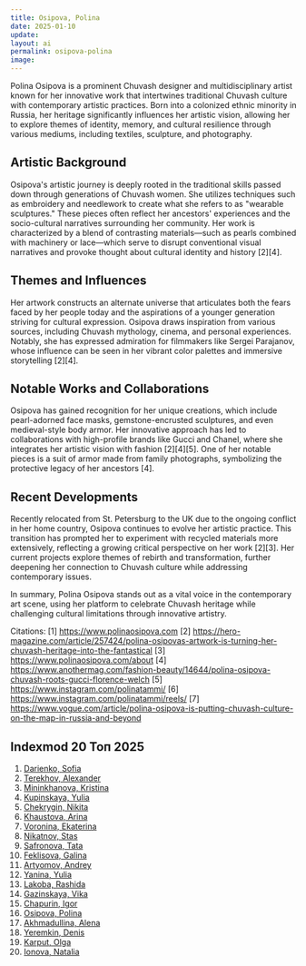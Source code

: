 ```yaml
---
title: Osipova, Polina
date: 2025-01-10
update:
layout: ai
permalink: osipova-polina
image:
---
```


Polina Osipova is a prominent Chuvash designer and multidisciplinary artist known for her innovative work that intertwines traditional Chuvash culture with contemporary artistic practices. Born into a colonized ethnic minority in Russia, her heritage significantly influences her artistic vision, allowing her to explore themes of identity, memory, and cultural resilience through various mediums, including textiles, sculpture, and photography.

## Artistic Background

Osipova's artistic journey is deeply rooted in the traditional skills passed down through generations of Chuvash women. She utilizes techniques such as embroidery and needlework to create what she refers to as "wearable sculptures." These pieces often reflect her ancestors' experiences and the socio-cultural narratives surrounding her community. Her work is characterized by a blend of contrasting materials—such as pearls combined with machinery or lace—which serve to disrupt conventional visual narratives and provoke thought about cultural identity and history [2][4].

## Themes and Influences

Her artwork constructs an alternate universe that articulates both the fears faced by her people today and the aspirations of a younger generation striving for cultural expression. Osipova draws inspiration from various sources, including Chuvash mythology, cinema, and personal experiences. Notably, she has expressed admiration for filmmakers like Sergei Parajanov, whose influence can be seen in her vibrant color palettes and immersive storytelling [2][4].

## Notable Works and Collaborations

Osipova has gained recognition for her unique creations, which include pearl-adorned face masks, gemstone-encrusted sculptures, and even medieval-style body armor. Her innovative approach has led to collaborations with high-profile brands like Gucci and Chanel, where she integrates her artistic vision with fashion [2][4][5]. One of her notable pieces is a suit of armor made from family photographs, symbolizing the protective legacy of her ancestors [4].

## Recent Developments

Recently relocated from St. Petersburg to the UK due to the ongoing conflict in her home country, Osipova continues to evolve her artistic practice. This transition has prompted her to experiment with recycled materials more extensively, reflecting a growing critical perspective on her work [2][3]. Her current projects explore themes of rebirth and transformation, further deepening her connection to Chuvash culture while addressing contemporary issues.

In summary, Polina Osipova stands out as a vital voice in the contemporary art scene, using her platform to celebrate Chuvash heritage while challenging cultural limitations through innovative artistry.

Citations:
[1] https://www.polinaosipova.com
[2] https://hero-magazine.com/article/257424/polina-osipovas-artwork-is-turning-her-chuvash-heritage-into-the-fantastical
[3] https://www.polinaosipova.com/about
[4] https://www.anothermag.com/fashion-beauty/14644/polina-osipova-chuvash-roots-gucci-florence-welch
[5] https://www.instagram.com/polinatammi/
[6] https://www.instagram.com/polinatammi/reels/
[7] https://www.vogue.com/article/polina-osipova-is-putting-chuvash-culture-on-the-map-in-russia-and-beyond

## Indexmod 20 Топ 2025

1. [Darienko, Sofia](darienko-sofia)  
2. [Terekhov, Alexander](terekhov-alexander)  
3. [Mininkhanova, Kristina](mininkhanova-kristina)  
4. [Kupinskaya, Yulia](kupinskaya-yulia)  
5. [Chekrygin, Nikita](chekrygin-nikita)  
6. [Khaustova, Arina](khaustova-arina)  
7. [Voronina, Ekaterina](voronina-ekaterina)  
8. [Nikatnov, Stas](nikatnov-stas)  
9. [Safronova, Tata](safronova-tata)  
10. [Feklisova, Galina](feklisova-galina)  
11. [Artyomov, Andrey](artyomov-andrey)  
12. [Yanina, Yulia](yanina-yulia)  
13. [Lakoba, Rashida](lakoba-rashida)  
14. [Gazinskaya, Vika](gazinskaya-vika)  
15. [Chapurin, Igor](chapurin-igor)  
16. [Osipova, Polina](osipova-polina)  
17. [Akhmadullina, Alena](akhmadullina-alena-designer)  
18. [Yeremkin, Denis](yeremkin-denis)  
19. [Karput, Olga](karput-olga)  
20. [Ionova, Natalia](ionova-natalia)  
